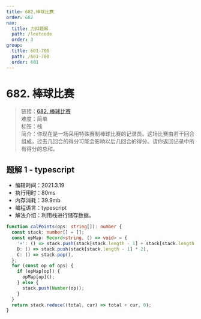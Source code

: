 ```yaml
---
title: 682.棒球比赛
order: 682
nav:
  title: 力扣题解
  path: /leetcode
  order: 3
group:
  title: 601-700
  path: /601-700
  order: 601
---
```


# 682. 棒球比赛

> 链接：[682. 棒球比赛](https://leetcode-cn.com/problems/baseball-game/)  
> 难度：简单  
> 标签：栈  
> 简介：你现在是一场采用特殊赛制棒球比赛的记录员。这场比赛由若干回合组成，过去几回合的得分可能会影响以后几回合的得分。请你返回记录中所有得分的总和。

## 题解 1 - typescript

- 编辑时间：2021.3.19
- 执行用时：80ms
- 内存消耗：39.9mb
- 编程语言：typescript
- 解法介绍：利用栈进行储存数据。

```typescript
function calPoints(ops: string[]): number {
  const stack: number[] = [];
  const opMap: Record<string, () => void> = {
    '+': () => stack.push(stack[stack.length - 1] + stack[stack.length - 2]),
    D: () => stack.push(stack[stack.length - 1] * 2),
    C: () => stack.pop(),
  };
  for (const op of ops) {
    if (opMap[op]) {
      opMap[op]();
    } else {
      stack.push(Number(op));
    }
  }
  return stack.reduce((total, cur) => total + cur, 0);
}
```
